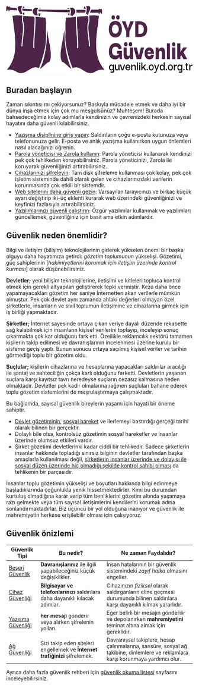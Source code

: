 ![ÖYD Güvenlik](README/guvenlik_logo.svg "ÖYD Güvenlik")

## Buradan başlayın

Zaman sıkıntısı mı çekiyorsunuz? Baskıyla mücadele etmek ve daha iyi bir dünya inşa etmek için çok mu meşgulsünüz? Muhteşem! Burada bahsedeceğimiz kolay adımlarla kendinizin ve çevrenizdeki herkesin sayısal hayatını daha güvenli kılabilirsiniz.

* [Yazışma disiplinine giriş yapın](./beseri_guvenlik/mesaj_disiplini.md): Saldırıların çoğu e-posta kutunuza veya telefonunuza gelir. E-posta ve anlık yazışma kullanırken uygun önlemleri nasıl alacağınızı öğrenin.
* [Parola yöneticisi ve Zarola kullanın](./beseri_guvenlik/parolalar.md): Parola yöneticisi kullanarak kendinizi pek çok tehlikeden koruyabilirsiniz. Parola yöneticinizi, Zarola ile koruyarak güvenliğinizi artırabilirsiniz.
* [Cihazlarınızı şifreleyin](./cihaz_guvenligi/cihaz_sifreleme.md): Tam disk şifreleme kullanması çok kolay, pek çok işletim sisteminde dahili olarak gelen ve cihazlarınızdaki verilerin korunmasında çok etkili bir sistemdir.
* [Web sitelerini daha güvenli gezin](./ag_guvenligi/guvenli_web_gezintisi.md): Varsayılan tarayıcınızı ve birkaç küçük ayarı değiştirip iki-üç eklenti kurarak web üzerindeki güvenliğinizi ve keyfinizi fazlasıyla artırabilirsiniz.
* [Yazılımlarınızı güvenli çalıştırın](./cihaz_guvenligi/yazilim_guvenligi.md): Özgür yazılımlar kullanmak ve yazılımları güncellemek, güvenliğiniz için basit ama etkin adımlardır.


## Güvenlik neden önemlidir?

Bilgi ve iletişim (bilişim) teknolojilerinin giderek yükselen önemi bir başka olguyu daha hayatımıza getirdi: *gözetim toplumunun* yükselişi. Gözetimi, güç sahiplerinin [_hakimiyetlerini korumak için iletişim üzerinde kontrol kurması_] olarak düşünebilirsiniz.

**Devletler;** yeni bilişim teknolojilerine, iletişimi ve kitleleri topluca kontrol etmek için gerekli altyapıları geliştirerek tepki vermiştir. Keza daha önce yapamayacakları gözetim her saniye İnternetten akan verilerle mümkün olmuştur. Pek çok devlet aynı zamanda ahlaki değerleri olmayan özel şirketlerle, insanların ve sivil toplumun iletişimine ve cihazlarına girmek için iş birliği yapmaktadır.

**Şirketler;** İnternet sayesinde ortaya çıkan veriye dayalı düzende rekabette sağ kalabilmek için insanların kişisel verilerini toplayıp, inceleyip sonuç çıkarmakta çok kar olduğunu fark etti. Özellikle reklamcılık sektörü tamamen kişilerin takip edilmesi ve davranışlarının incelenmesi üzerine kurulu bir sisteme geçiş yaptı. Bunun sonucu ortaya saçılmış kişisel veriler ve tarihin görmediği toplu bir gözetim oldu.

**Suçlular;** kişilerin cihazlarına ve hesaplarına yapacakları saldırılar aracılığı ile şantaj ve sahteciliğin çokça karlı olduğunu farketti. Devletlerin yaşanan suçlara karşı kayıtsız tavrı neredeyse suçların cezasız kalmasına neden olmaktadır. Devletler pek kadir olmalarına rağmen suçluları bahane ederek toplu gözetim sistemlerini de meşrulaştırmaya çalışmaktadır.

Bu bağlamda, sayısal güvenlik bireylerin yaşamı için hayati bir öneme sahiptir.

* [Devlet gözetiminin](https://en.wikipedia.org/wiki/Stasi), [sosyal hareket](https://en.wikipedia.org/wiki/COINTELPRO) ve ilerlemeyi bastırdığı gerçeği tarihi olarak bilinen bir gerçektir.
* Dolaylı bile olsa, kontrolsüz gözetimin sosyal hareketler ve insanlar üzerinde olumsuz etkileri vardır.
* Şirket gözetimi devletlerinki kadar ciddi bir tehlikedir. Sadece şirketlerin insanlar hakkında topladığı sınırsız bilginin devletler tarafından başka amaçlarla kullanılması değil, [şirketlerin insanlar üzerinde ve dolayısı ile sosyal düzen üzerinde hiç olmadığı şekilde kontrol sahibi olması](https://en.wikipedia.org/wiki/Facebook%E2%80%93Cambridge_Analytica_data_scandal) da tehlikenin bir parçasıdır.

İnsanlar toplu gözetimin yükselişi ve boyutları hakkında bilgi edinmeye başladıklarında çoğunlukla yenik hissetmektedirler. Kimi bu durumdan kurtuluş olmadığına karar verip tüm benliklerini gözetim altında yaşamaya razı gelmekte veya tüm sayısal iletişimlerini kendilerini korumak adına sonlandırmaktadırlar. Biz üçüncü bir yol olduğuna inanıyor ve güvenlik ile mahremiyetin herkese erişilebilir olması için çalışıyoruz.


## Güvenlik önizlemi

|Güvenlik Tipi|Bu nedir?|Ne zaman Faydalıdır?|
|--- |--- |--- |
|[Beşeri Güvenlik](./beseri_guvenlik)|**Davranışlarınız** ile ilgili yapabileceğiniz küçük değişiklikler.|İnsan hatalarının bir güvenlik sistemindeki *zayıf halka* olmasını engeller.|
|[Cihaz Güvenliği](./cihaz_guvenligi)|**Bilgisayar ve telefonlarınızı** saldırılara daha dayanıklı kılacak adımlar.|Cihazınızın *fiziksel* olarak saldırganların eline geçmesi durumunda bilinen saldırılara karşı dayanıklı kılmak yararlıdır.|
|[Yazışma Güvenliği](./yazisma_guvenligi)|**her mesajı** gönderir veya alırken şifrelenin yolları.|Eğer belirli bir mesajın gönderilir ve depolanırken **mahremiyetini** teminat altına almak için gereklidir.|
|[Ağ Güvenliği](./ag_guvenligi)|Sizi takip eden siteleri engellemek ve **İnternet trafiğinizi** şifrelemek.|Davranışsal takiplere, hesap çalınmalarına, sansüre, sosyal ağ takibine, dinlemlere ve reklamlara karşı korunmaya yardımcı olur.|

Ayrıca daha fazla güvenlik rehberi için [güvenlik okuma listesi](./resources.md) sayfasını inceleyebilirsiniz.
